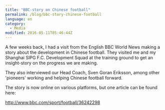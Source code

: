 ```yaml
---
title: "BBC-story on Chinese football"
permalink: /blog/bbc-story-chinese-football
language: en
category:
  - Media
modified: 2016-05-11T05:46:44Z
---
```


A few weeks back, I had a visit from the English BBC World News making a story about the development in Chinese football. They visited me and my Shanghai SIPG F.C. Development Squad at the training ground to get an insight-story on the progress we are making.

They also interviewed our Head Coach, Sven Goran Eriksson, among other 'pioneers' working and helping Chinese football forward.

The story is now online on various platforms, but one article can be found here:

<http://www.bbc.com/sport/football/36242298>
